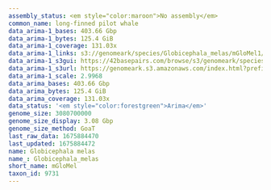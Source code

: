 ```yaml
---
assembly_status: <em style="color:maroon">No assembly</em>
common_name: long-finned pilot whale
data_arima-1_bases: 403.66 Gbp
data_arima-1_bytes: 125.4 GiB
data_arima-1_coverage: 131.03x
data_arima-1_links: s3://genomeark/species/Globicephala_melas/mGloMel1/genomic_data/arima/<br>
data_arima-1_s3gui: https://42basepairs.com/browse/s3/genomeark/species/Globicephala_melas/mGloMel1/genomic_data/arima/
data_arima-1_s3url: https://genomeark.s3.amazonaws.com/index.html?prefix=species/Globicephala_melas/mGloMel1/genomic_data/arima/
data_arima-1_scale: 2.9968
data_arima_bases: 403.66 Gbp
data_arima_bytes: 125.4 GiB
data_arima_coverage: 131.03x
data_status: '<em style="color:forestgreen">Arima</em>'
genome_size: 3080700000
genome_size_display: 3.08 Gbp
genome_size_method: GoaT
last_raw_data: 1675884470
last_updated: 1675884472
name: Globicephala melas
name_: Globicephala_melas
short_name: mGloMel
taxon_id: 9731
---
```

